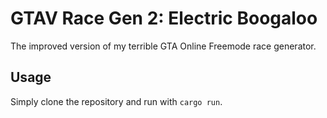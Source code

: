 # GTAV Race Gen 2: Electric Boogaloo

The improved version of my terrible GTA Online Freemode race generator.

## Usage

Simply clone the repository and run with `cargo run`.

